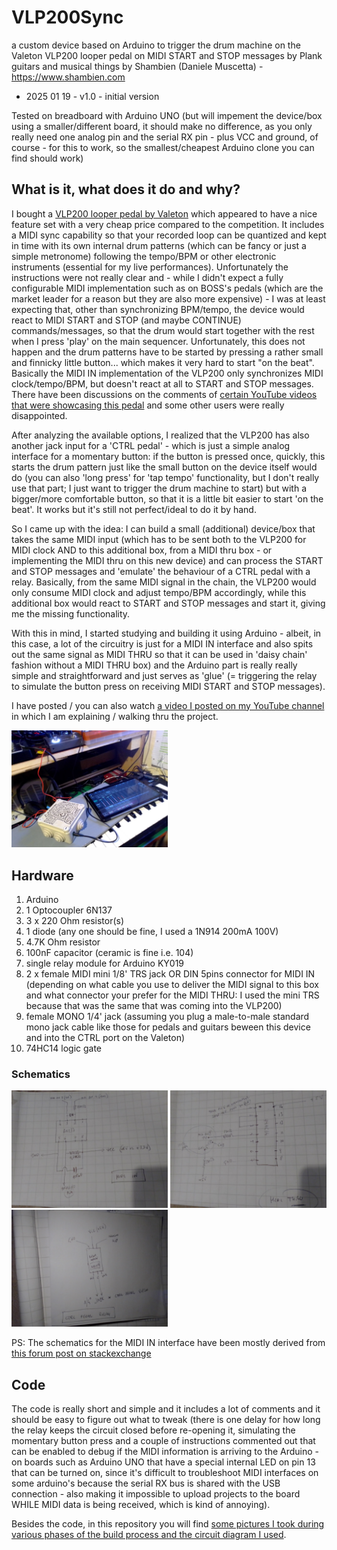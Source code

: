 # VLP200Sync
a custom device based on Arduino to trigger the drum machine on the Valeton VLP200 looper pedal on MIDI START and STOP messages
by Plank guitars and musical things by Shambien (Daniele Muscetta) - https://www.shambien.com

- 2025 01 19 - v1.0 - initial version

Tested on breadboard with Arduino UNO (but will impement the device/box using a smaller/different board, it should make no difference, as you only really need one analog pin and the serial RX pin - plus VCC and ground, of course - for this to work, so the smallest/cheapest Arduino clone you can find should work)


## What is it, what does it do and why?

I bought a [VLP200 looper pedal by Valeton](https://www.valeton.net/VLP200.html) which appeared to have a nice feature set with a very cheap price compared to the competition.
It includes a MIDI sync capability so that your recorded loop can be quantized and kept in time with its own internal drum patterns (which can be fancy or just a simple metronome) following the tempo/BPM or other electronic instruments (essential for my live performances). Unfortunately the instructions were not really clear and - while I didn't expect a fully configurable MIDI implementation such as on BOSS's pedals (which are the market leader for a reason but they are also more expensive) - I was at least expecting that, other than synchronizing BPM/tempo, the device would react to MIDI START and STOP (and maybe CONTINUE) commands/messages, so that the drum would start together with the rest when I press 'play' on the main sequencer.
Unfortunately, this does not happen and the drum patterns have to be started by pressing a rather small and finnicky little button... which makes it very hard to start "on the beat". Basically the MIDI IN implementation of the VLP200 only synchronizes MIDI clock/tempo/BPM, but doesn't react at all to START and STOP messages.
There have been discussions on the comments of [certain YouTube videos that were showcasing this pedal](https://www.youtube.com/watch?v=h4WQNo-W7gM) and some other users were really disappointed.

After analyzing the available options, I realized that the VLP200 has also another jack input for a 'CTRL pedal' - which is just a simple analog interface for a momentary button: if the button is pressed once, quickly, this starts the drum pattern just like the small button on the device itself would do (you can also 'long press' for 'tap tempo' functionality, but I don't really use that part; I just want to trigger the drum machine to start) but with a bigger/more comfortable button, so that it is a little bit easier to start 'on the beat'. It works but it's still not perfect/ideal to do it by hand.

So I came up with the idea: I can build a small (additional) device/box that takes the same MIDI input (which has to be sent both to the VLP200 for MIDI clock AND to this additional box, from a MIDI thru box - or implementing the MIDI thru on this new device) and can process the START and STOP messages and 'emulate' the behaviour of a CTRL pedal with a relay. Basically, from the same MIDI signal in the chain, the VLP200 would only consume MIDI clock and adjust tempo/BPM accordingly, while this additional box would react to START and STOP messages and start it, giving me the missing functionality.

With this in mind, I started studying and building it using Arduino - albeit, in this case, a lot of the circuitry is just for a MIDI IN interface and also spits out the same signal as MIDI THRU so that it can be used in 'daisy chain' fashion without a MIDI THRU box) and the Arduino part is really really simple and straightforward and just serves as 'glue' (= triggering the relay to simulate the button press on receiving MIDI START and STOP messages).


I have posted / you can also watch [a video I posted on my YouTube channel](https://www.youtube.com/watch?v=WXSRCrPKFr0) in which I am explaining / walking thru the project.

<img src="https://github.com/dani3l3/VLP200Sync/blob/master/img/photo_work-in-progress-05-FIRST-TEST.jpg?raw=true" alt="VLP200Sync connected to VLP200 and to sequencer (first test)" width="250">


## Hardware

1. Arduino
1. 1 Optocoupler 6N137
1. 3 x 220 Ohm resistor(s)
1. 1 diode (any one should be fine, I used a 1N914 200mA 100V)
1. 4.7K Ohm resistor
1. 100nF capacitor (ceramic is fine i.e. 104)
1. single relay module for Arduino KY019
1. 2 x female MIDI mini 1/8' TRS jack OR DIN 5pins connector for MIDI IN (depending on what cable you use to deliver the MIDI signal to this box and what connector your prefer for the MIDI THRU: I used the mini TRS because that was the same that was coming into the VLP200)
1. female MONO 1/4' jack (assuming you plug a male-to-male standard mono jack cable like those for pedals and guitars beween this device and into the CTRL port on the Valeton)
1. 74HC14 logic gate


### Schematics

<img src="https://github.com/dani3l3/VLP200Sync/blob/master/img/circuit-MIDI-IN.jpg?raw=true" alt="MIDI IN circuit" width="250">

<img src="https://github.com/dani3l3/VLP200Sync/blob/master/img/circuit-MIDI-THRU.jpg?raw=true" alt="MIDI THRU circuit" width="250">

<img src="https://github.com/dani3l3/VLP200Sync/blob/master/img/circuit-RELAY.jpg?raw=true" alt="RELAY" width="250">

PS: The schematics for the MIDI IN interface have been mostly derived from [this forum post on stackexchange](https://arduino.stackexchange.com/questions/56279/how-do-i-properly-receive-midi-with-arduino-with-6n138/66746#66746)



## Code
The code is really short and simple and it includes a lot of comments and it should be easy to figure out what to tweak (there is one delay for how long the relay keeps the circuit closed before re-opening it, simulating the momentary button press and a couple of instructions commented out that can be enabled to debug if the MIDI information is arriving to the Arduino - on boards such as Arduino UNO that have a special internal LED on pin 13 that can be turned on, since it's difficult to troubleshoot MIDI interfaces on some arduino's because the serial RX bus is shared with the USB connection - also making it impossible to upload projects to the board WHILE MIDI data is being received, which is kind of annoying).

Besides the code, in this repository you will find [some pictures I took during various phases of the build process and the circuit diagram I used](./img/).










